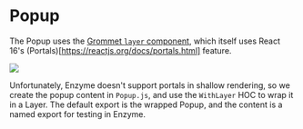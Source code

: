 # Popup

The Popup uses the [Grommet `layer` component](https://v2.grommet.io/layer), which itself uses React 16's (Portals)[https://reactjs.org/docs/portals.html] feature.

![](https://i.kym-cdn.com/photos/images/original/000/337/399/480.gif)

Unfortunately, Enzyme doesn't support portals in shallow rendering, so we create the popup content in `Popup.js`, and use the `WithLayer` HOC to wrap it in a Layer. The default export is the wrapped Popup, and the content is a named export for testing in Enzyme.
